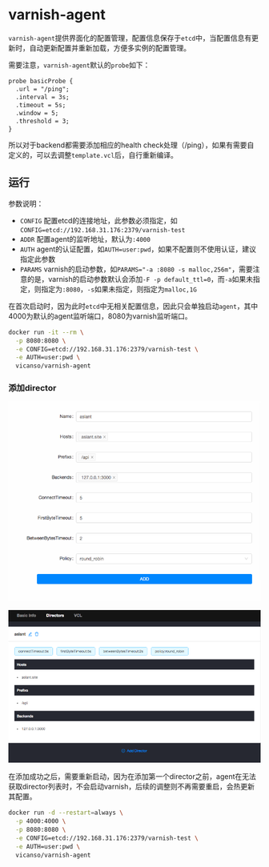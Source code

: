 # varnish-agent

`varnish-agent`提供界面化的配置管理，配置信息保存于`etcd`中，当配置信息有更新时，自动更新配置并重新加载，方便多实例的配置管理。

需要注意，`varnish-agent`默认的`probe`如下：

```
probe basicProbe {
  .url = "/ping";
  .interval = 3s;
  .timeout = 5s;
  .window = 5;
  .threshold = 3;
}
```

所以对于backend都需要添加相应的health check处理（/ping），如果有需要自定义的，可以去调整`template.vcl`后，自行重新编译。

## 运行

参数说明：

- `CONFIG` 配置etcd的连接地址，此参数必须指定，如`CONFIG=etcd://192.168.31.176:2379/varnish-test`
- `ADDR` 配置agent的监听地址，默认为`:4000`
- `AUTH` agent的认证配置，如`AUTH=user:pwd`，如果不配置则不使用认证，建议指定此参数
- `PARAMS` varnish的启动参数，如`PARAMS="-a :8080 -s malloc,256m"`，需要注意的是，varnish的启动参数默认会添加`-F -p default_ttl=0`，而`-a`如果未指定，则指定为`:8080`，`-s`如果未指定，则指定为`malloc,1G`


在首次启动时，因为此时`etcd`中无相关配置信息，因此只会单独启动`agent`，其中4000为默认的agent监听端口，8080为varnish监听端口。

```bash
docker run -it --rm \
  -p 8080:8080 \
  -e CONFIG=etcd://192.168.31.176:2379/varnish-test \
  -e AUTH=user:pwd \
  vicanso/varnish-agent
```


### 添加director

![](./images/add-director.png)

![](./images/directors.png)

在添加成功之后，需要重新启动，因为在添加第一个director之前，agent在无法获取director列表时，不会启动varnish，后续的调整则不再需要重启，会热更新其配置。

```bash
docker run -d --restart=always \
  -p 4000:4000 \
  -p 8080:8080 \
  -e CONFIG=etcd://192.168.31.176:2379/varnish-test \
  -e AUTH=user:pwd \
  vicanso/varnish-agent
```